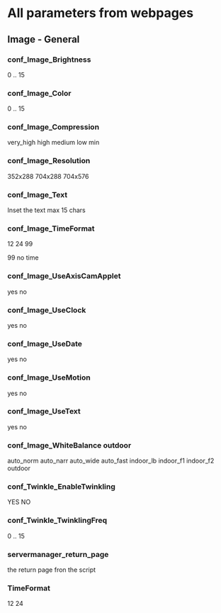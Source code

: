 # All parameters from webpages

## Image - General

### conf_Image_Brightness

0 .. 15

### conf_Image_Color

0 .. 15

### conf_Image_Compression

very_high high medium low min

### conf_Image_Resolution

352x288 704x288 704x576

### conf_Image_Text

Inset the text max 15 chars

### conf_Image_TimeFormat

12 24 99

99 no time

### conf_Image_UseAxisCamApplet

yes no

### conf_Image_UseClock

yes no

### conf_Image_UseDate

yes no

### conf_Image_UseMotion

yes no

### conf_Image_UseText

yes no

### conf_Image_WhiteBalance	outdoor

auto_norm auto_narr auto_wide auto_fast indoor_lb indoor_f1 indoor_f2 outdoor

### conf_Twinkle_EnableTwinkling

YES NO

### conf_Twinkle_TwinklingFreq

0 .. 15

### servermanager_return_page

the return page fron the script

### TimeFormat

12 24
